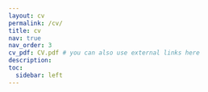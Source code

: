 ```yaml
---
layout: cv
permalink: /cv/
title: cv
nav: true
nav_order: 3
cv_pdf: CV.pdf # you can also use external links here
description: 
toc:
  sidebar: left
---
```


